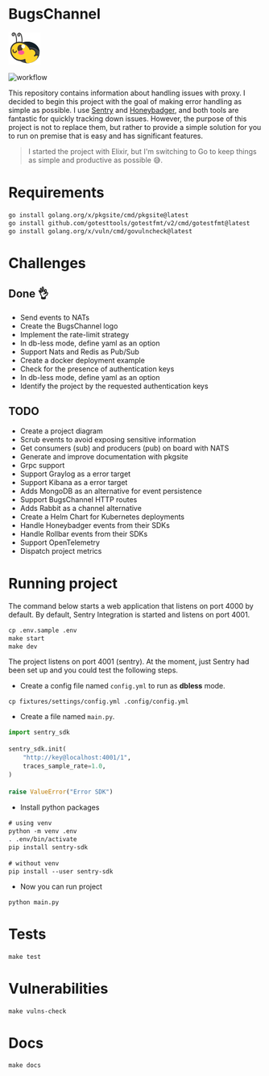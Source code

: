 # BugsChannel

![bugs channel logo](./images/logo.png)

![workflow](https://github.com/williampsena/bugs-channel/actions/workflows/main.yml/badge.svg)

This repository contains information about handling issues with proxy.
I decided to begin this project with the goal of making error handling as simple as possible.
I use [Sentry](https://sentry.io) and [Honeybadger](https://www.honeybadger.io), and both tools are fantastic for quickly tracking down issues. However, the purpose of this project is not to replace them, but rather to provide a simple solution for you to run on premise that is easy and has significant features.

> I started the project with Elixir, but I'm switching to Go to keep things as simple and productive as possible 😅.

# Requirements

```shell
go install golang.org/x/pkgsite/cmd/pkgsite@latest
go install github.com/gotesttools/gotestfmt/v2/cmd/gotestfmt@latest
go install golang.org/x/vuln/cmd/govulncheck@latest
```

# Challenges
## Done 👌

- Send events to NATs
- Create the BugsChannel logo
- Implement the rate-limit strategy
- In db-less mode, define yaml as an option
- Support Nats and Redis as Pub/Sub
- Create a docker deployment example
- Check for the presence of authentication keys
- In db-less mode, define yaml as an option
- Identify the project by the requested authentication keys

## TODO

- Create a project diagram
- Scrub events to avoid exposing sensitive information
- Get consumers (sub) and producers (pub) on board with NATS
- Generate and improve documentation with pkgsite
- Grpc support
- Support Graylog as a error target
- Support Kibana as a error target
- Adds MongoDB as an alternative for event persistence
- Support BugsChannel HTTP routes
- Adds Rabbit as a channel alternative
- Create a Helm Chart for Kubernetes deployments
- Handle Honeybadger events from their SDKs
- Handle Rollbar events from their SDKs
- Support OpenTelemetry
- Dispatch project metrics

# Running project

The command below starts a web application that listens on port 4000 by default.
By default, Sentry Integration is started and listens on port 4001.

```shell
cp .env.sample .env
make start
make dev
```

The project listens on port 4001 (sentry). At the moment, just Sentry had been set up and you could test the following steps.

- Create a config file named `config.yml` to run as **dbless** mode.

```shell
cp fixtures/settings/config.yml .config/config.yml
```

- Create a file named `main.py`.

```python
import sentry_sdk

sentry_sdk.init(
    "http://key@localhost:4001/1",
    traces_sample_rate=1.0,
)

raise ValueError("Error SDK")
```

- Install python packages

```shell
# using venv
python -m venv .env
. .env/bin/activate
pip install sentry-sdk

# without venv
pip install --user sentry-sdk
```

- Now you can run project

```shell
python main.py
```

# Tests

```shell
make test
```

# Vulnerabilities

```shell
make vulns-check
```

# Docs

```shell
make docs
```
